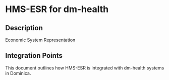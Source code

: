# HMS-ESR for dm-health

## Description

Economic System Representation

## Integration Points

This document outlines how HMS-ESR is integrated with dm-health systems in Dominica.
